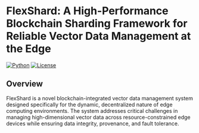 # FlexShard: A High-Performance Blockchain Sharding Framework for Reliable Vector Data Management at the Edge

[![Python](https://img.shields.io/badge/python-3.7+-blue.svg)](https://www.python.org/downloads/)
[![License](https://img.shields.io/badge/license-MIT-green.svg)](LICENSE)

## Overview

FlexShard is a novel blockchain-integrated vector data management system designed specifically for the dynamic, decentralized nature of edge computing environments. The system addresses critical challenges in managing high-dimensional vector data across resource-constrained edge devices while ensuring data integrity, provenance, and fault tolerance.



